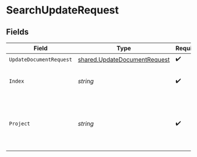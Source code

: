 # SearchUpdateRequest


## Fields

| Field                                                                        | Type                                                                         | Required                                                                     | Description                                                                  |
| ---------------------------------------------------------------------------- | ---------------------------------------------------------------------------- | ---------------------------------------------------------------------------- | ---------------------------------------------------------------------------- |
| `UpdateDocumentRequest`                                                      | [shared.UpdateDocumentRequest](../../models/shared/updatedocumentrequest.md) | :heavy_check_mark:                                                           | N/A                                                                          |
| `Index`                                                                      | *string*                                                                     | :heavy_check_mark:                                                           | Index name where to create documents.                                        |
| `Project`                                                                    | *string*                                                                     | :heavy_check_mark:                                                           | Project name whose db is under target to insert documents.                   |
